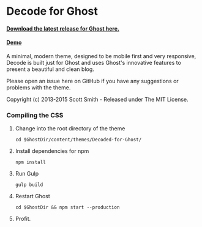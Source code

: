 # Decode for Ghost
#### [Download the latest release for Ghost here.](https://github.com/ScottSmith95/Decode-for-Ghost/releases/download/0.7.2/decode.zip)

#### [Demo](http://decode-ghost-demo.scotthsmith.com)

A minimal, modern theme, designed to be mobile first and very responsive, Decode is built just for Ghost and uses Ghost's innovative features to present a beautiful and clean blog.

Please open an issue here on GitHub if you have any suggestions or problems with the theme.

Copyright (c) 2013-2015 Scott Smith - Released under The MIT License.

### Compiling the CSS

1. Change into the root directory of the theme

    `cd $GhostDir/content/themes/Decoded-for-Ghost/`

2. Install dependencies for npm
    
    `npm install`

3. Run Gulp
    
    `gulp build`

4. Restart Ghost
    
    `cd $GhostDir && npm start --production`

5. Profit.
